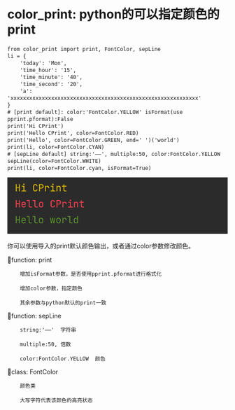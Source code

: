 # color_print: python的可以指定颜色的print

```
from color_print import print, FontColor, sepLine
li = {
    'today': 'Mon',
    'time_hour': '15',
    'time_minute': '40',
    'time_second': '20',
    'a': 'xxxxxxxxxxxxxxxxxxxxxxxxxxxxxxxxxxxxxxxxxxxxxxxxxxxxxxxxxxxx'
}
# [print default]: color:'FontColor.YELLOW' isFormat(use pprint.pformat):False
print('Hi CPrint')
print('Hello CPrint', color=FontColor.RED)
print('Hello', color=FontColor.GREEN, end=' ')('world')
print(li, color=FontColor.CYAN)
# [sepLine default] string:'——', multiple:50, color:FontColor.YELLOW
sepLine(color=FontColor.WHITE)
print(li, color=FontColor.cyan, isFormat=True)
```

![](./img/img.png)

你可以使用导入的print默认颜色输出，或者通过color参数修改颜色。

🦄function: print  

        增加isFormat参数，是否使用pprint.pformat进行格式化

        增加color参数，指定颜色

        其余参数与python默认的print一致


🦄function: sepLine 

        string:'——'  字符串

        multiple:50, 倍数

        color:FontColor.YELLOW  颜色


🦄class: FontColor

        颜色类

        大写字符代表该颜色的高亮状态

